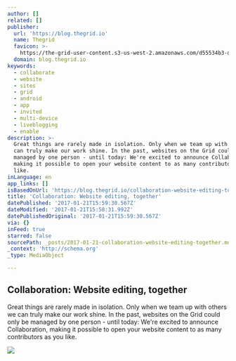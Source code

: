 ```yaml
---
author: []
related: []
publisher:
  url: 'https://blog.thegrid.io'
  name: Thegrid
  favicon: >-
    https://the-grid-user-content.s3-us-west-2.amazonaws.com/d55534b3-d050-4829-803d-f52975ed9be2.png
  domain: blog.thegrid.io
keywords:
  - collaborate
  - website
  - sites
  - grid
  - android
  - app
  - invited
  - multi-device
  - liveblogging
  - enable
description: >-
  Great things are rarely made in isolation. Only when we team up with others we
  can truly make our work shine. In the past, websites on the Grid could only be
  managed by one person - until today: We're excited to announce Collaboration,
  making it possible to open your website content to as many contributors as you
  like.
inLanguage: en
app_links: []
isBasedOnUrl: 'https://blog.thegrid.io/collaboration-website-editing-together'
title: 'Collaboration: Website editing, together'
datePublished: '2017-01-21T15:59:30.567Z'
dateModified: '2017-01-21T15:58:31.992Z'
datePublishedOriginal: '2017-01-21T15:59:30.567Z'
via: {}
inFeed: true
starred: false
sourcePath: _posts/2017-01-21-collaboration-website-editing-together.md
_context: 'http://schema.org'
_type: MediaObject

---
```

<article style=""><h1>Collaboration: Website editing, together</h1><p>Great things are rarely made in isolation. Only when we team up with others we can truly make our work shine. In the past, websites on the Grid could only be managed by one person - until today: We're excited to announce Collaboration, making it possible to open your website content to as many contributors as you like.</p><img src="https://the-grid-user-content.s3-us-west-2.amazonaws.com/649db307-7837-466b-838b-3344e94010d0.jpg" /></article>